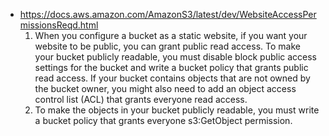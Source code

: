 -   https://docs.aws.amazon.com/AmazonS3/latest/dev/WebsiteAccessPermissionsReqd.html
    1. When you configure a bucket as a static website, if you want your website to be public, you can grant public read access. To make your bucket publicly readable, you must disable block public access settings for the bucket and write a bucket policy that grants public read access. If your bucket contains objects that are not owned by the bucket owner, you might also need to add an object access control list (ACL) that grants everyone read access.
    2. To make the objects in your bucket publicly readable, you must write a bucket policy that grants everyone s3:GetObject permission.
